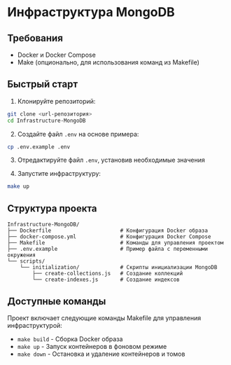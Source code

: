 # Инфраструктура MongoDB

## Требования

- Docker и Docker Compose
- Make (опционально, для использования команд из Makefile)

## Быстрый старт

1. Клонируйте репозиторий:

```bash
git clone <url-репозитория>
cd Infrastructure-MongoDB
```

2. Создайте файл `.env` на основе примера:

```bash
cp .env.example .env
```

3. Отредактируйте файл `.env`, установив необходимые значения

4. Запустите инфраструктуру:

```bash
make up
```

## Структура проекта

```
Infrastructure-MongoDB/
├── Dockerfile                      # Конфигурация Docker образа
├── docker-compose.yml              # Конфигурация Docker Compose
├── Makefile                        # Команды для управления проектом
├── .env.example                    # Пример файла с переменными окружения
└── scripts/
    └── initialization/             # Скрипты инициализации MongoDB
        ├── create-collections.js   # Создание коллекций
        └── create-indexes.js       # Создание индексов
```

## Доступные команды

Проект включает следующие команды Makefile для управления инфраструктурой:

- `make build` - Сборка Docker образа
- `make up` - Запуск контейнеров в фоновом режиме
- `make down` - Остановка и удаление контейнеров и томов
